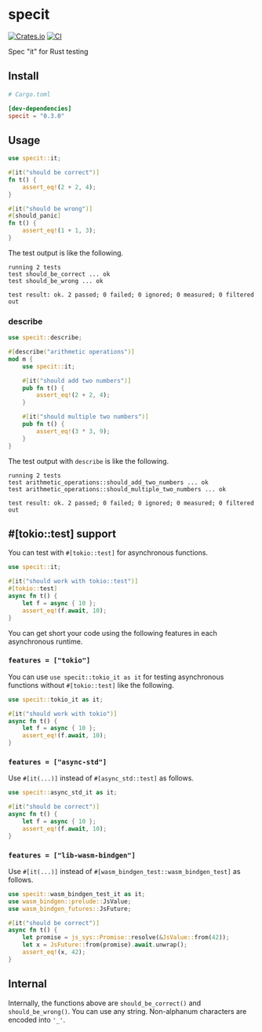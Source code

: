 # specit
[![Crates.io](https://img.shields.io/crates/v/specit)](https://crates.io/crates/specit) [![CI](https://github.com/nwtgck/specit-rust/workflows/CI/badge.svg)](https://github.com/nwtgck/specit-rust/actions)

Spec "it" for Rust testing

## Install

```toml
# Cargo.toml

[dev-dependencies]
specit = "0.3.0"
```

## Usage

```rust
use specit::it;

#[it("should be correct")]
fn t() {
    assert_eq!(2 + 2, 4);
}

#[it("should be wrong")]
#[should_panic]
fn t() {
    assert_eq!(1 + 1, 3);
}
```

The test output is like the following.

```
running 2 tests
test should_be_correct ... ok
test should_be_wrong ... ok

test result: ok. 2 passed; 0 failed; 0 ignored; 0 measured; 0 filtered out
```

### describe

```rust
use specit::describe;

#[describe("arithmetic operations")]
mod m {
    use specit::it;

    #[it("should add two numbers")]
    pub fn t() {
        assert_eq!(2 + 2, 4);
    }

    #[it("should multiple two numbers")]
    pub fn t() {
        assert_eq!(3 * 3, 9);
    }
}
```

The test output with `describe` is like the following.

```
running 2 tests
test arithmetic_operations::should_add_two_numbers ... ok
test arithmetic_operations::should_multiple_two_numbers ... ok

test result: ok. 2 passed; 0 failed; 0 ignored; 0 measured; 0 filtered out
```

## #[tokio::test] support

You can test with `#[tokio::test]` for asynchronous functions.
```rust
use specit::it;

#[it("should work with tokio::test")]
#[tokio::test]
async fn t() {
    let f = async { 10 };
    assert_eq!(f.await, 10);
}
```

You can get short your code using the following features in each asynchronous runtime.

### `features = ["tokio"]`

You can use `use specit::tokio_it as it` for testing asynchronous functions without `#[tokio::test]` like the following.

```rust
use specit::tokio_it as it;

#[it("should work with tokio")]
async fn t() {
    let f = async { 10 };
    assert_eq!(f.await, 10);
}
```

### `features = ["async-std"]`

Use `#[it(...)]` instead of `#[async_std::test]` as follows.

```rust
use specit::async_std_it as it;

#[it("should be correct")]
async fn t() {
    let f = async { 10 };
    assert_eq!(f.await, 10);
}
```

### `features = ["lib-wasm-bindgen"]`

Use `#[it(...)]` instead of `#[wasm_bindgen_test::wasm_bindgen_test]` as follows.

```rust
use specit::wasm_bindgen_test_it as it;
use wasm_bindgen::prelude::JsValue;
use wasm_bindgen_futures::JsFuture;

#[it("should be correct")]
async fn t() {
    let promise = js_sys::Promise::resolve(&JsValue::from(42));
    let x = JsFuture::from(promise).await.unwrap();
    assert_eq!(x, 42);
}
```

## Internal

Internally, the functions above are `should_be_correct()` and `should_be_wrong()`. You can use any string. Non-alphanum characters are encoded into `'_'`.

